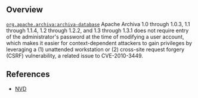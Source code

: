 ## Overview
[`org.apache.archiva:archiva-database`](http://search.maven.org/#search%7Cga%7C1%7Ca%3A%22archiva-database%22)
Apache Archiva 1.0 through 1.0.3, 1.1 through 1.1.4, 1.2 through 1.2.2, and 1.3 through 1.3.1 does not require entry of the administrator's password at the time of modifying a user account, which makes it easier for context-dependent attackers to gain privileges by leveraging a (1) unattended workstation or (2) cross-site request forgery (CSRF) vulnerability, a related issue to CVE-2010-3449.

## References
- [NVD](https://web.nvd.nist.gov/view/vuln/detail?vulnId=CVE-2010-4408)